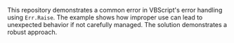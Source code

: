 This repository demonstrates a common error in VBScript's error handling using `Err.Raise`.  The example shows how improper use can lead to unexpected behavior if not carefully managed.  The solution demonstrates a robust approach.